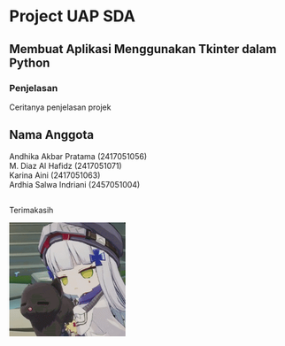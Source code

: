 # Project UAP SDA
## Membuat Aplikasi Menggunakan Tkinter dalam Python
### Penjelasan
Ceritanya penjelasan projek
## Nama Anggota
Andhika Akbar Pratama (2417051056)
<br/> M. Diaz Al Hafidz (2417051071)
<br/> Karina Aini (2417051063)
<br/> Ardhia Salwa Indriani (2457051004)
##
Terimakasih

![](https://github.com/Quekar/Gif-placeholder/blob/main/cat_gun.gif)
